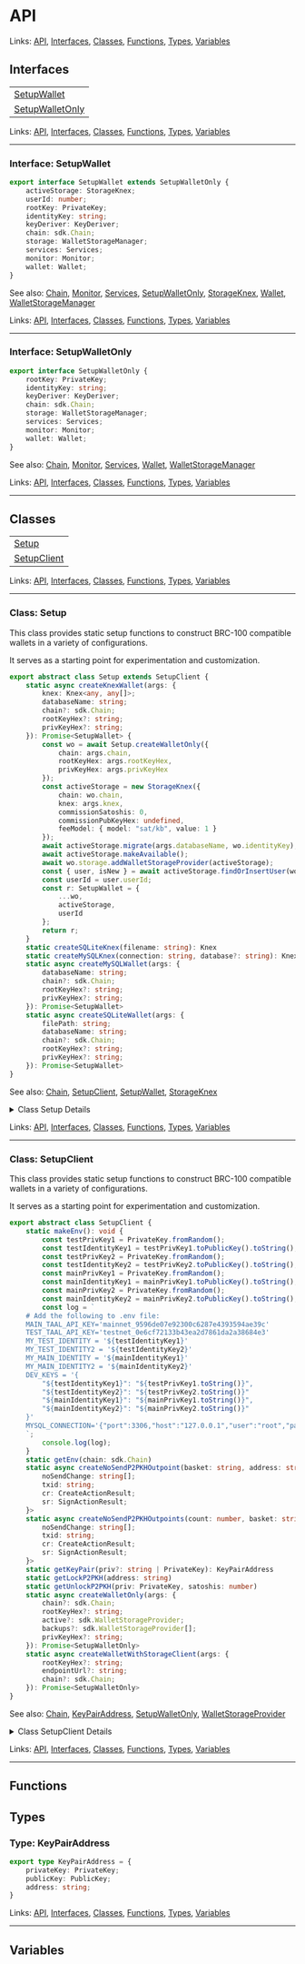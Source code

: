 # API

Links: [API](#api), [Interfaces](#interfaces), [Classes](#classes), [Functions](#functions), [Types](#types), [Variables](#variables)

## Interfaces

| |
| --- |
| [SetupWallet](#interface-setupwallet) |
| [SetupWalletOnly](#interface-setupwalletonly) |

Links: [API](#api), [Interfaces](#interfaces), [Classes](#classes), [Functions](#functions), [Types](#types), [Variables](#variables)

---

### Interface: SetupWallet

```ts
export interface SetupWallet extends SetupWalletOnly {
    activeStorage: StorageKnex;
    userId: number;
    rootKey: PrivateKey;
    identityKey: string;
    keyDeriver: KeyDeriver;
    chain: sdk.Chain;
    storage: WalletStorageManager;
    services: Services;
    monitor: Monitor;
    wallet: Wallet;
}
```

See also: [Chain](#type-chain), [Monitor](#class-monitor), [Services](#class-services), [SetupWalletOnly](#interface-setupwalletonly), [StorageKnex](#class-storageknex), [Wallet](#class-wallet), [WalletStorageManager](#class-walletstoragemanager)

Links: [API](#api), [Interfaces](#interfaces), [Classes](#classes), [Functions](#functions), [Types](#types), [Variables](#variables)

---
### Interface: SetupWalletOnly

```ts
export interface SetupWalletOnly {
    rootKey: PrivateKey;
    identityKey: string;
    keyDeriver: KeyDeriver;
    chain: sdk.Chain;
    storage: WalletStorageManager;
    services: Services;
    monitor: Monitor;
    wallet: Wallet;
}
```

See also: [Chain](#type-chain), [Monitor](#class-monitor), [Services](#class-services), [Wallet](#class-wallet), [WalletStorageManager](#class-walletstoragemanager)

Links: [API](#api), [Interfaces](#interfaces), [Classes](#classes), [Functions](#functions), [Types](#types), [Variables](#variables)

---
## Classes

| |
| --- |
| [Setup](#class-setup) |
| [SetupClient](#class-setupclient) |

Links: [API](#api), [Interfaces](#interfaces), [Classes](#classes), [Functions](#functions), [Types](#types), [Variables](#variables)

---

### Class: Setup

This class provides static setup functions to construct BRC-100 compatible
wallets in a variety of configurations.

It serves as a starting point for experimentation and customization.

```ts
export abstract class Setup extends SetupClient {
    static async createKnexWallet(args: {
        knex: Knex<any, any[]>;
        databaseName: string;
        chain?: sdk.Chain;
        rootKeyHex?: string;
        privKeyHex?: string;
    }): Promise<SetupWallet> {
        const wo = await Setup.createWalletOnly({
            chain: args.chain,
            rootKeyHex: args.rootKeyHex,
            privKeyHex: args.privKeyHex
        });
        const activeStorage = new StorageKnex({
            chain: wo.chain,
            knex: args.knex,
            commissionSatoshis: 0,
            commissionPubKeyHex: undefined,
            feeModel: { model: "sat/kb", value: 1 }
        });
        await activeStorage.migrate(args.databaseName, wo.identityKey);
        await activeStorage.makeAvailable();
        await wo.storage.addWalletStorageProvider(activeStorage);
        const { user, isNew } = await activeStorage.findOrInsertUser(wo.identityKey);
        const userId = user.userId;
        const r: SetupWallet = {
            ...wo,
            activeStorage,
            userId
        };
        return r;
    }
    static createSQLiteKnex(filename: string): Knex 
    static createMySQLKnex(connection: string, database?: string): Knex 
    static async createMySQLWallet(args: {
        databaseName: string;
        chain?: sdk.Chain;
        rootKeyHex?: string;
        privKeyHex?: string;
    }): Promise<SetupWallet> 
    static async createSQLiteWallet(args: {
        filePath: string;
        databaseName: string;
        chain?: sdk.Chain;
        rootKeyHex?: string;
        privKeyHex?: string;
    }): Promise<SetupWallet> 
}
```

See also: [Chain](#type-chain), [SetupClient](#class-setupclient), [SetupWallet](#interface-setupwallet), [StorageKnex](#class-storageknex)

<details>

<summary>Class Setup Details</summary>

#### Method createKnexWallet

Adds `Knex` based storage to a `Wallet` configured by `Setup.createWalletOnly`

```ts
static async createKnexWallet(args: {
    knex: Knex<any, any[]>;
    databaseName: string;
    chain?: sdk.Chain;
    rootKeyHex?: string;
    privKeyHex?: string;
}): Promise<SetupWallet> {
    const wo = await Setup.createWalletOnly({
        chain: args.chain,
        rootKeyHex: args.rootKeyHex,
        privKeyHex: args.privKeyHex
    });
    const activeStorage = new StorageKnex({
        chain: wo.chain,
        knex: args.knex,
        commissionSatoshis: 0,
        commissionPubKeyHex: undefined,
        feeModel: { model: "sat/kb", value: 1 }
    });
    await activeStorage.migrate(args.databaseName, wo.identityKey);
    await activeStorage.makeAvailable();
    await wo.storage.addWalletStorageProvider(activeStorage);
    const { user, isNew } = await activeStorage.findOrInsertUser(wo.identityKey);
    const userId = user.userId;
    const r: SetupWallet = {
        ...wo,
        activeStorage,
        userId
    };
    return r;
}
```
See also: [Chain](#type-chain), [Setup](#class-setup), [SetupWallet](#interface-setupwallet), [StorageKnex](#class-storageknex)

Argument Details

+ **args.knex**
  + `Knex` object configured for either MySQL or SQLite database access.
Schema will be created and migrated as needed.
For MySQL, a schema corresponding to databaseName must exist with full access permissions.
+ **args.databaseName**
  + Name for this storage. For MySQL, the schema name within the MySQL instance.
+ **args.chain**
  + Which chain this wallet is on: 'main' or 'test'. Defaults to 'test'.

</details>

Links: [API](#api), [Interfaces](#interfaces), [Classes](#classes), [Functions](#functions), [Types](#types), [Variables](#variables)

---
### Class: SetupClient

This class provides static setup functions to construct BRC-100 compatible
wallets in a variety of configurations.

It serves as a starting point for experimentation and customization.

```ts
export abstract class SetupClient {
    static makeEnv(): void {
        const testPrivKey1 = PrivateKey.fromRandom();
        const testIdentityKey1 = testPrivKey1.toPublicKey().toString();
        const testPrivKey2 = PrivateKey.fromRandom();
        const testIdentityKey2 = testPrivKey2.toPublicKey().toString();
        const mainPrivKey1 = PrivateKey.fromRandom();
        const mainIdentityKey1 = mainPrivKey1.toPublicKey().toString();
        const mainPrivKey2 = PrivateKey.fromRandom();
        const mainIdentityKey2 = mainPrivKey2.toPublicKey().toString();
        const log = `
    # Add the following to .env file:
    MAIN_TAAL_API_KEY='mainnet_9596de07e92300c6287e4393594ae39c'
    TEST_TAAL_API_KEY='testnet_0e6cf72133b43ea2d7861da2a38684e3'
    MY_TEST_IDENTITY = '${testIdentityKey1}'
    MY_TEST_IDENTITY2 = '${testIdentityKey2}'
    MY_MAIN_IDENTITY = '${mainIdentityKey1}'
    MY_MAIN_IDENTITY2 = '${mainIdentityKey2}'
    DEV_KEYS = '{
        "${testIdentityKey1}": "${testPrivKey1.toString()}",
        "${testIdentityKey2}": "${testPrivKey2.toString()}"
        "${mainIdentityKey1}": "${mainPrivKey1.toString()}",
        "${mainIdentityKey2}": "${mainPrivKey2.toString()}"
    }'
    MYSQL_CONNECTION='{"port":3306,"host":"127.0.0.1","user":"root","password":"<your_password>","database":"<your_database>", "timezone": "Z"}'
    `;
        console.log(log);
    }
    static getEnv(chain: sdk.Chain) 
    static async createNoSendP2PKHOutpoint(basket: string, address: string, satoshis: number, noSendChange: string[] | undefined, wallet: WalletInterface): Promise<{
        noSendChange: string[];
        txid: string;
        cr: CreateActionResult;
        sr: SignActionResult;
    }> 
    static async createNoSendP2PKHOutpoints(count: number, basket: string, address: string, satoshis: number, noSendChange: string[] | undefined, wallet: WalletInterface): Promise<{
        noSendChange: string[];
        txid: string;
        cr: CreateActionResult;
        sr: SignActionResult;
    }> 
    static getKeyPair(priv?: string | PrivateKey): KeyPairAddress 
    static getLockP2PKH(address: string) 
    static getUnlockP2PKH(priv: PrivateKey, satoshis: number) 
    static async createWalletOnly(args: {
        chain?: sdk.Chain;
        rootKeyHex?: string;
        active?: sdk.WalletStorageProvider;
        backups?: sdk.WalletStorageProvider[];
        privKeyHex?: string;
    }): Promise<SetupWalletOnly> 
    static async createWalletWithStorageClient(args: {
        rootKeyHex?: string;
        endpointUrl?: string;
        chain?: sdk.Chain;
    }): Promise<SetupWalletOnly> 
}
```

See also: [Chain](#type-chain), [KeyPairAddress](#type-keypairaddress), [SetupWalletOnly](#interface-setupwalletonly), [WalletStorageProvider](#interface-walletstorageprovider)

<details>

<summary>Class SetupClient Details</summary>

#### Method makeEnv

Create content for .env file with some private keys, identity keys, sample API keys, and sample MySQL connection string.

Private keys should never be included directly in you source code.

Loading them from a .env file is intended only for experimentation and getting started.

```ts
static makeEnv(): void 
```

</details>

Links: [API](#api), [Interfaces](#interfaces), [Classes](#classes), [Functions](#functions), [Types](#types), [Variables](#variables)

---
## Functions

## Types

### Type: KeyPairAddress

```ts
export type KeyPairAddress = {
    privateKey: PrivateKey;
    publicKey: PublicKey;
    address: string;
}
```

Links: [API](#api), [Interfaces](#interfaces), [Classes](#classes), [Functions](#functions), [Types](#types), [Variables](#variables)

---
## Variables

